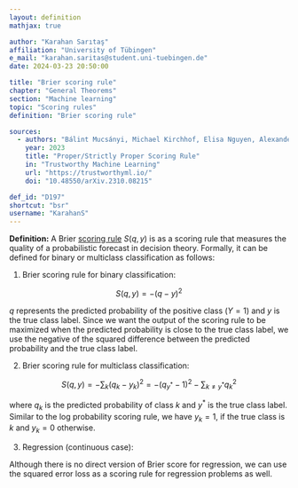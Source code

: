 ```yaml
---
layout: definition
mathjax: true

author: "Karahan Sarıtaş"
affiliation: "University of Tübingen"
e_mail: "karahan.saritas@student.uni-tuebingen.de"
date: 2024-03-23 20:50:00

title: "Brier scoring rule"
chapter: "General Theorems"
section: "Machine learning"
topic: "Scoring rules"
definition: "Brier scoring rule"

sources:
  - authors: "Bálint Mucsányi, Michael Kirchhof, Elisa Nguyen, Alexander Rubinstein, Seong Joon Oh"
    year: 2023
    title: "Proper/Strictly Proper Scoring Rule"
    in: "Trustworthy Machine Learning"
    url: "https://trustworthyml.io/"
    doi: "10.48550/arXiv.2310.08215"

def_id: "D197"
shortcut: "bsr"
username: "KarahanS"
---
```



**Definition:** A Brier [scoring rule](/D/sr) $S(q, y)$ is as a scoring rule that measures the quality of a probabilistic forecast in decision theory. Formally, it can be defined for binary or multiclass classification as follows:

1) Brier scoring rule for binary classification:

$$ \label{eq:binary-bsr}
S(q, y) = -(q - y)^2
$$

$q$ represents the predicted probability of the positive class ($Y = 1$) and $y$ is the true class label. Since we want the output of the scoring rule to be maximized when the predicted probability is close to the true class label, we use the negative of the squared difference between the predicted probability and the true class label.

2) Brier scoring rule for multiclass classification:

$$ \label{eq:multiclass-bsr}
S(q, y) = -\sum_k (q_k - y_k)^2 = -(q_{y^*} - 1)^2 -\sum_{k \neq y^*} q_k^2
$$

where $q_k$ is the predicted probability of class $k$ and $y^*$ is the true class label. Similar to the log probability scoring rule, we have $y_k = 1$, if the true class is $k$ and $y_k = 0$ otherwise.

3) Regression (continuous case):

Although there is no direct version of Brier score for regression, we can use the squared error loss as a scoring rule for regression problems as well.